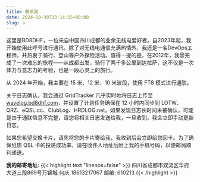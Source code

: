 ```yaml
---
title: 联系我
date: 2024-10-30T23:14:15+08:00
slug: a
---
```


这里是BD8DHF，一位来自中国四川成都的业余无线电爱好者。自2023年起，我开始使用此呼号进行通讯。除了对无线电通信充满热情外，我还是一名DevOps工程师，并热衷于骑行、登山等户外探险活动。值得一提的是，在2012年，我曾完成了一次难忘的旅程——从成都出发，骑行了两千多公里到达拉萨，这不仅是一次体力与意志力的考验，也是一段心灵上的旅行。

从 2024 年开始，我主要在 15 米、12 米、10 米波段，使用 FT8 模式进行通联。

关于日志确认，我会通过 GridTracker 几乎实时地将日志上传至 [wavelog.bd8dhf.com](http://wavelog.bd8dhf.com)，并设置了计划任务确保在 12 小时内同步到 LOTW、QRZ、eQSL.cc、ClubLog、HRDLOG.net。如果发现日志长时间未被确认，可能是由于通联信息不完整，请您将相关日志发送给我，一旦收到，我会立即手动更新日志。

如果您希望交换卡片，请先将您的卡片寄给我，我收到后会立即给您回卡。为了确保纸质 QSL 卡的投递成功率，请在收件人地址后附上我的手机号码，以便邮局顺利递送。

**我的邮寄地址:**
{{< highlight text "linenos=false" >}}
四川省成都市双流区华府大道三段869号万锦城
何庆 18613217067
邮编: 610213
{{< /highlight >}}
